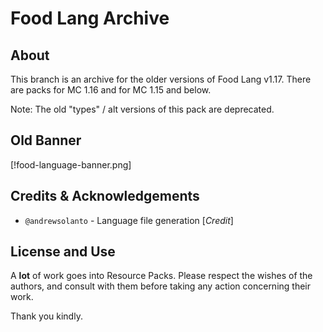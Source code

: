 # Food Lang Archive

## About

This branch is an archive for the older versions of Food Lang v1.17. There are packs for MC 1.16 and for MC 1.15 and below.

Note: The old "types" / alt versions of this pack are deprecated. 

## Old Banner

[!food-language-banner.png]

## Credits & Acknowledgements 

- `@andrewsolanto` - Language file generation \[_Credit_\]

## License and Use

A **lot** of work goes into Resource Packs. 
Please respect the wishes of the authors, and consult with them before taking any action concerning their work.

Thank you kindly.